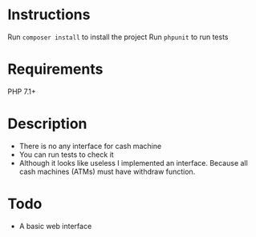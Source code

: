 # Instructions
Run `composer install` to install the project
Run `phpunit` to run tests

# Requirements
PHP 7.1+

# Description
* There is no any interface for cash machine
* You can run tests to check it
* Although it looks like useless I implemented an interface. Because all cash machines (ATMs) must have withdraw function.

# Todo
* A basic web interface